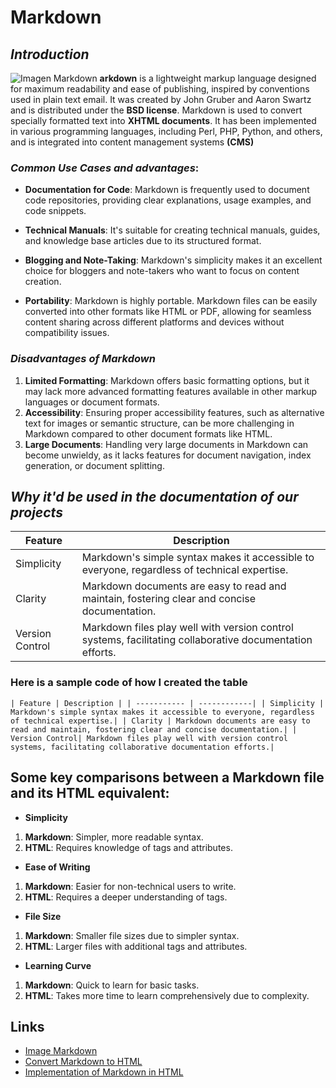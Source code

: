 # Markdown 

## *Introduction*
![Imagen Markdown](https://upload.wikimedia.org/wikipedia/commons/4/48/Markdown-mark.svg)
**arkdown** is a lightweight markup language designed for maximum readability and ease of publishing, inspired by conventions used in plain text email. It was created by John Gruber and Aaron Swartz and is distributed under the **BSD license**. Markdown is used to convert specially formatted text into **XHTML documents**. It has been implemented in various programming languages, including Perl, PHP, Python, and others, and is integrated into content management systems **(CMS)**

### *Common Use Cases and advantages*:

* **Documentation for Code**: Markdown is frequently used to document code repositories, providing clear explanations, usage examples, and code snippets.

* **Technical Manuals**: It's suitable for creating technical manuals, guides, and knowledge base articles due to its structured format.

* **Blogging and Note-Taking**: Markdown's simplicity makes it an excellent choice for bloggers and note-takers who want to focus on content creation.
* **Portability**: Markdown is highly portable. Markdown files can be easily converted into other formats like HTML or PDF, allowing for seamless content sharing across different platforms and devices without compatibility issues.

### *Disadvantages of Markdown*
1. **Limited Formatting**: Markdown offers basic formatting options, but it may lack more advanced formatting features available in other markup languages or document formats.
1. **Accessibility**: Ensuring proper accessibility features, such as alternative text for images or semantic structure, can be more challenging in Markdown compared to other document formats like HTML.
1. **Large Documents**: Handling very large documents in Markdown can become unwieldy, as it lacks features for document navigation, index generation, or document splitting.

## *Why it'd be used in the documentation of our projects*
| Feature | Description |
| ----------- | ------------|
| Simplicity | Markdown's simple syntax makes it accessible to everyone, regardless of technical expertise.|
| Clarity | Markdown documents are easy to read and maintain, fostering clear and concise documentation.|
| Version Control| Markdown files play well with version control systems, facilitating collaborative documentation efforts.|

### Here is a sample code of how I created the table

`| Feature | Description |
| ----------- | ------------|
| Simplicity | Markdown's simple syntax makes it accessible to everyone, regardless of technical expertise.|
| Clarity | Markdown documents are easy to read and maintain, fostering clear and concise documentation.|
| Version Control| Markdown files play well with version control systems, facilitating collaborative documentation efforts.|`

## Some key comparisons between a Markdown file and its HTML equivalent:

* __Simplicity__ 
1. **Markdown**: Simpler, more readable syntax.
1. **HTML**: Requires knowledge of tags and attributes.

* __Ease of Writing__

1. **Markdown**: Easier for non-technical users to write.
1. **HTML**: Requires a deeper understanding of tags.

* __File Size__

1. **Markdown**: Smaller file sizes due to simpler syntax.
1. **HTML**: Larger files with additional tags and attributes.

* __Learning Curve__

1. **Markdown**: Quick to learn for basic tasks.
1. **HTML**: Takes more time to learn comprehensively due to complexity.

## Links
* [Image Markdown](https://upload.wikimedia.org/wikipedia/commons/4/48/Markdown-mark.svg)
* [Convert Markdown to HTML](https://markdowntohtml.com/)
* [Implementation of Markdown in HTML](MarkdownToHTML.md)
















